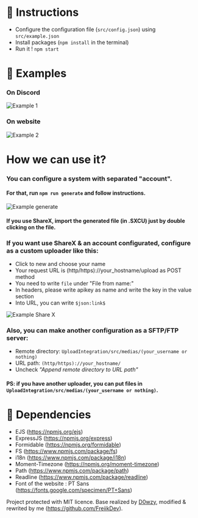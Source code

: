 
# 📰 Instructions
- Configure the configuration file (`src/config.json`) using `src/example.json`
- Install packages (`npm install` in the terminal)
- Run it ! `npm start`

# 🔎 Examples
### On Discord
<img alt="Example 1" src="https://i.volt.science/medias/Adam/INDId.png" target="_blank" />

### On website
<img alt="Example 2" src="https://i.volt.science/medias/Adam/cF0RN.png" target="_blank" />

# How we can use it?
### You can configure a system with separated "account".
#### For that, run `npm run generate` and follow instructions.
<img alt="Example generate" src="https://i.volt.science/medias/Adam/po0hu.gif" target="_blank" />

#### If you use ShareX, import the generated file (in .SXCU) just by double clicking on the file.

### If you want use ShareX & an account configurated, configure as a custom uploader like this:
- Click to new and choose your name
- Your request URL is (http/https)://your_hostname/upload as POST method
- You need to write `file` under "File from name:"
- In headers, please write apikey as name and write the key in the value section
- Into URL, you can write `$json:link$`
<img alt="Example Share X" src="https://i.volt.science/medias/DQdBR.png" target="_blank" />

### Also, you can make another configuration as a SFTP/FTP server:
- Remote directory: `UploadIntegration/src/medias/(your_username or nothing)`
- URL path: `(http/https)://your_hostname/`
- Uncheck *"Append remote directory to URL path"*

#### PS: if you have another uploader, you can put files in `UploadIntegration/src/medias/(your_username or nothing)`.  

# 📙 Dependencies
- EJS (https://npmjs.org/ejs)
- ExpressJS (https://npmjs.org/express)
- Formidable (https://npmjs.org/formidable)
- FS (https://www.npmjs.com/package/fs)
- i18n (https://www.npmjs.com/package/i18n)
- Moment-Timezone (https://npmjs.org/moment-timezone)
- Path (https://www.npmjs.com/package/path)
- Readline (https://www.npmjs.com/package/readline)
- Font of the website : PT Sans (https://fonts.google.com/specimen/PT+Sans)

Project protected with MIT licence. Base realized by [D0wzy](https://github.com/D0wzy), modified & rewrited by me (https://github.com/FreiikDev).
